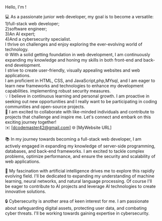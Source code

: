Hello, I'm <Cristiano Miguel DCode Master/>!

💻 As a passionate junior web developer, my goal is to become a versatile:<br>
1)full-stack web developer;
<br>
2)software engineer;
<br>
3)An AI expert;
<br>
4)And a cybersecurity specialist. 
<br>
I thrive on challenges and enjoy exploring the ever-evolving world of technology.
<br>
🌐 With a solid getting foundation in web development, I am continuously expanding my knowledge and honing my skills in both front-end and back-end development. 
<br>
I strive to create user-friendly, visually appealing websites and web applications. 
<br>
I am proficient in HTML, CSS, and JavaScript,php,MYsql, and I am eager to learn new frameworks and technologies to enhance my development capabilities.
implementing robust security measures.
<br>
💡 I believe in continuous learning and personal growth. I am proactive in seeking out new opportunities and I really want to be participating in coding communities and open-source projects.
<br>
🌟 I am excited to collaborate with like-minded individuals and contribute to projects that challenge and inspire me. Let's connect and embark on this exciting journey together!
<br>
✉️ [dcodemaster42@gmail.com]
🌐 [MyWebsite URL]

📚 In my journey towards becoming a full-stack web developer, I am actively engaged in expanding my knowledge of server-side programming, databases, and back-end frameworks.
I am excited to tackle complex problems, optimize performance, and ensure the security and scalability of web applications.

🤖 My fascination with artificial intelligence drives me to explore this rapidly evolving field. I'll be dedicated to expanding my understanding of machine learning, neural networks, and natural language processing. 
Of course I'll be eager to contribute to AI projects and leverage AI technologies to create innovative solutions.

🔒 Cybersecurity is another area of keen interest for me. I am passionate about safeguarding digital assets, protecting user data, and combating cyber threats. 
I'll be working towards gaining expertise in cybersecurity.
